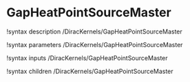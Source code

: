 <!-- MOOSE Documentation Stub: Remove this when content is added. -->

# GapHeatPointSourceMaster

!syntax description /DiracKernels/GapHeatPointSourceMaster

!syntax parameters /DiracKernels/GapHeatPointSourceMaster

!syntax inputs /DiracKernels/GapHeatPointSourceMaster

!syntax children /DiracKernels/GapHeatPointSourceMaster
